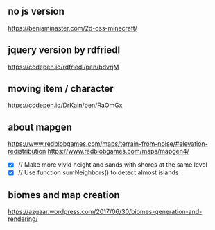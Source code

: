 ## no js version

https://benjaminaster.com/2d-css-minecraft/

## jquery version by rdfriedl

https://codepen.io/rdfriedl/pen/bdvrjM

## moving item / character

https://codepen.io/DrKain/pen/RaOmGx

## about mapgen

https://www.redblobgames.com/maps/terrain-from-noise/#elevation-redistribution
https://www.redblobgames.com/maps/mapgen4/

-   [x] // Make more vivid height and sands with shores at the same level
-   [x] // Use function sumNeighbors() to detect almost islands

## biomes and map creation

https://azgaar.wordpress.com/2017/06/30/biomes-generation-and-rendering/
